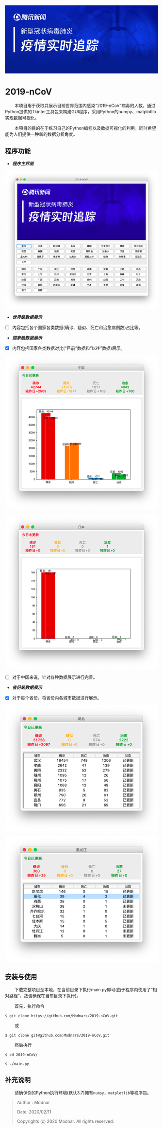 ![Tencent News data about 2019-nCoV](res/head.png)

# 2019-nCoV

&#160; &#160; &#160; &#160; 本项目用于获取并展示目前世界范围内感染“2019-nCoV”病毒的人数。通过Python提供的Tkinter工具包来构建GUI程序，采用Python的numpy、matplotlib实现数据可视化。

&#160; &#160; &#160; &#160; 本项目的目的在于练习自己的Python编程以及数据可视化的利用，同时希望能为人们提供一种新的数据分析角度。

## 程序功能

- _**程序主界面**_

![](res/example_app.png)

- _**世界级数据展示**_

- [ ] 内容包括各个国家各类数据(确诊、疑似、死亡和治愈病例数)占比等。

- _**国家级数据展示**_

- [x] 内容包括国家各类数据对比(“目前”数据和“以往”数据)展示。

![](res/example_china.png)

![](res/example_japan.png)

- [ ] 对于中国来说，针对各种数据展示进行完善。

- _**省份级数据展示**_

- [x] 对于每个省份，将省份内各城市数据进行展示。

![](res/example_hubei.png)

![](res/example_hei.png)

## 安装与使用

&#160; &#160; &#160; &#160; 下载完整项目至本地，在当前目录下执行main.py即可(由于程序内使用了“相对路径”，故请确保在当前目录下执行)。

&#160; &#160; &#160; &#160; 首先，执行命令

```
$ git clone https://github.com/Modnars/2019-nCoV.git
```

&#160; &#160; &#160; &#160; 或

```
$ git clone git@github.com:Modnars/2019-nCoV.git
```

&#160; &#160; &#160; &#160; 然后执行

```
$ cd 2019-nCoV/
```

```
$ ./main.py
```

## 补充说明

&#160; &#160; &#160; &#160; 请确保你的Python执行环境(默认3.7)拥有`numpy`，`matplotlib`等程序包。

> Author : Modnar
>
> Date: 2020/02/11
>
> Copyrights (c) 2020 Modnar. All rights reserved.

